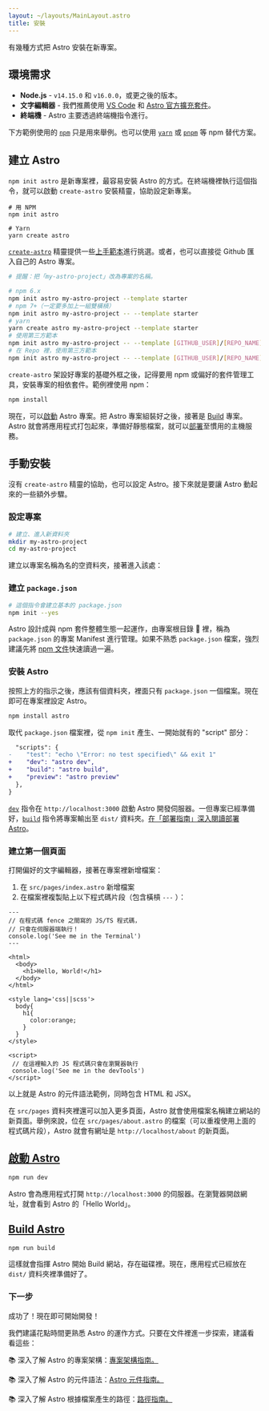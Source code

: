 ```yaml
---
layout: ~/layouts/MainLayout.astro
title: 安裝
---
```


有幾種方式把 Astro 安裝在新專案。

## 環境需求

- **Node.js** - `v14.15.0` 和 `v16.0.0`，或更之後的版本。
- **文字編輯器** - 我們推薦使用 [VS Code](https://code.visualstudio.com/) 和 [Astro 官方擴充套件](https://marketplace.visualstudio.com/items?itemName=astro-build.astro-vscode)。
- **終端機** - Astro 主要透過終端機指令進行。

下方範例使用的 [`npm`](https://www.npmjs.com/) 只是用來舉例。也可以使用 [`yarn`](https://yarnpkg.com/) 或 [`pnpm`](https://pnpm.io/) 等 npm 替代方案。

## 建立 Astro

`npm init astro` 是新專案裡，最容易安裝 Astro 的方式。在終端機裡執行這個指令，就可以啟動 `create-astro` 安裝精靈，協助設定新專案。

```shell
# 用 NPM
npm init astro

# Yarn
yarn create astro
```

[`create-astro`](https://github.com/withastro/astro/tree/main/packages/create-astro) 精靈提供一些[上手範本](/zh-TW/examples)進行挑選。或者，也可以直接從 Github 匯入自己的 Astro 專案。

```bash
# 提醒：把「my-astro-project」改為專案的名稱。

# npm 6.x
npm init astro my-astro-project --template starter
# npm 7+（一定要多加上一組雙橫槓）
npm init astro my-astro-project -- --template starter
# yarn
yarn create astro my-astro-project --template starter
# 使用第三方範本
npm init astro my-astro-project -- --template [GITHUB_USER]/[REPO_NAME]
# 在 Repo 裡，使用第三方範本
npm init astro my-astro-project -- --template [GITHUB_USER]/[REPO_NAME]/path/to/template
```

`create-astro` 架設好專案的基礎外框之後，記得要用 npm 或偏好的套件管理工具，安裝專案的相依套件。範例裡使用 npm：

```bash
npm install
```

現在，可以[啟動](#start-astro) Astro 專案。把 Astro 專案組裝好之後，接著是 [Build](#build-astro) 專案。Astro 就會將應用程式打包起來，準備好靜態檔案，就可以[部署](/guides/deploy)至慣用的主機服務。

## 手動安裝

沒有 `create-astro` 精靈的協助，也可以設定 Astro。接下來就是要讓 Astro 動起來的一些額外步驟。

### 設定專案

```bash
# 建立、進入新資料夾
mkdir my-astro-project
cd my-astro-project
```

建立以專案名稱為名的空資料夾，接著進入該處：

### 建立 `package.json`

```bash
# 這個指令會建立基本的 package.json
npm init --yes
```

Astro 設計成與 npm 套件整體生態一起運作，由專案根目錄  裡，稱為 `package.json` 的專案 Manifest 進行管理。如果不熟悉 `package.json` 檔案，強烈建議先將 [npm 文件](https://docs.npmjs.com/creating-a-package-json-file)快速讀過一遍。

### 安裝 Astro

按照上方的指示之後，應該有個資料夾，裡面只有 `package.json` 一個檔案。現在即可在專案裡設定 Astro。

```bash
npm install astro
```

取代 `package.json` 檔案裡，從 `npm init` 產生、一開始就有的 "script" 部分：

```diff
  "scripts": {
-    "test": "echo \"Error: no test specified\" && exit 1"
+    "dev": "astro dev",
+    "build": "astro build",
+    "preview": "astro preview"
  },
}
```

[`dev`](#start-astro) 指令在 `http://localhost:3000` 啟動 Astro 開發伺服器。一但專案已經準備好，[`build`](#build-astro) 指令將專案輸出至 `dist/` 資料夾。[在「部署指南」深入閱讀部署 Astro](/guides/deploy)。

### 建立第一個頁面

打開偏好的文字編輯器，接著在專案裡新增檔案：

1. 在 `src/pages/index.astro` 新增檔案
2. 在檔案裡複製貼上以下程式碼片段（包含橫槓 `---` ）：

```astro
---
// 在程式碼 fence 之間寫的 JS/TS 程式碼，
// 只會在伺服器端執行！
console.log('See me in the Terminal')
---

<html>
  <body>
    <h1>Hello, World!</h1>
  </body>
</html>

<style lang='css||scss'>
  body{
    h1{
      color:orange;
    }
  }
</style>

<script>
 // 在這裡輸入的 JS 程式碼只會在瀏覽器執行
 console.log('See me in the devTools')
</script>
```

以上就是 Astro 的元件語法範例，同時包含 HTML 和 JSX。

在 `src/pages` 資料夾裡還可以加入更多頁面，Astro 就會使用檔案名稱建立網站的新頁面。舉例來說，位在 `src/pages/about.astro` 的檔案（可以重複使用上面的程式碼片段），Astro 就會有網址是 `http://localhost/about` 的新頁面。

## [啟動 Astro](#start-astro)

```bash
npm run dev
```

Astro 會為應用程式打開 `http://localhost:3000` 的伺服器。在瀏覽器開啟網址，就會看到 Astro 的「Hello World」。

## [Build Astro](#build-astro)

```bash
npm run build
```

這樣就會指揮 Astro 開始 Build 網站，存在磁碟裡。現在，應用程式已經放在 `dist/` 資料夾裡準備好了。

### 下一步

成功了！現在即可開始開發！

我們建議花點時間更熟悉 Astro 的運作方式。只要在文件裡進一步探索，建議看看這些：

📚 深入了解 Astro 的專案架構：[專案架構指南。](/core-concepts/project-structure)

📚 深入了解 Astro 的元件語法：[Astro 元件指南。](/core-concepts/astro-components)

📚 深入了解 Astro 根據檔案產生的路徑：[路徑指南。](/core-concepts/astro-pages)
